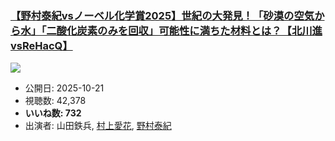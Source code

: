 ### [【野村泰紀vsノーベル化学賞2025】世紀の大発見！「砂漠の空気から水」「二酸化炭素のみを回収」可能性に満ちた材料とは？【北川進vsReHacQ】](https://www.youtube.com/watch?v=e9FOQFh7f6A)
[![](https://img.youtube.com/vi/e9FOQFh7f6A/sddefault.jpg)](https://www.youtube.com/watch?v=e9FOQFh7f6A)
-   公開日: 2025-10-21
-   視聴数: 42,378
-   **いいね数: 732**
-   出演者: 山田鉄兵, [村上愛花](/rehacq_fan/people/村上愛花 "wikilink"), [野村泰紀](/rehacq_fan/people/野村泰紀 "wikilink")
